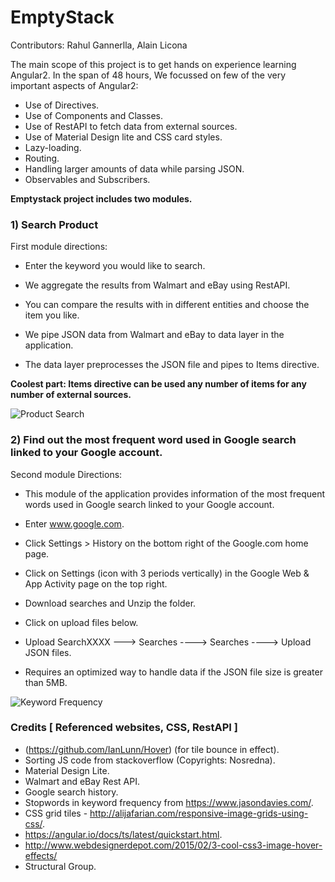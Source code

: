 # EmptyStack

Contributors: Rahul Gannerlla, Alain Licona

The main scope of this project is to get hands on experience learning Angular2. In the span of 48 hours, We focussed on few of the very important aspects of Angular2:

* Use of Directives.
* Use of Components and Classes.
* Use of RestAPI to fetch data from external sources.
* Use of Material Design lite and CSS card styles.
* Lazy-loading.
* Routing.
* Handling larger amounts of data while parsing JSON.
* Observables and Subscribers.


**Emptystack project includes two modules.**

###  1) Search Product

First module directions:

* Enter the keyword you would like to search.

* We aggregate the results from Walmart and eBay using RestAPI.

* You can compare the results with in different entities and choose the item you like.

* We pipe JSON data from Walmart and eBay to data layer in the application.

* The data layer preprocesses the JSON file and pipes to Items directive.

**Coolest part: Items directive can be used any number of items for any number of external sources.**

![Product Search](/src/app//images/1.png)

###  2) Find out the most frequent word used in Google search linked to your Google account.

Second module Directions:

* This module of the application provides information of the most frequent words used in Google search linked to your Google account.

* Enter www.google.com.

* Click Settings > History on the bottom right of the Google.com home page.

* Click on Settings (icon with 3 periods vertically) in the Google Web & App Activity page on the top right.

* Download searches and Unzip the folder.

* Click on upload files below.

* Upload SearchXXXX ---> Searches ----> Searches ----> Upload JSON files.

* Requires an optimized way to handle data if the JSON file size is greater than 5MB.

![Keyword Frequency](/src/app//images/2.png)

###  Credits [ Referenced websites, CSS, RestAPI ]

* (https://github.com/IanLunn/Hover) (for tile bounce in effect).
* Sorting JS code from stackoverflow (Copyrights: Nosredna).
* Material Design Lite.
* Walmart and eBay Rest API.
* Google search history.
* Stopwords in keyword frequency from https://www.jasondavies.com/.
* CSS grid tiles - http://alijafarian.com/responsive-image-grids-using-css/.
* https://angular.io/docs/ts/latest/quickstart.html.
* http://www.webdesignerdepot.com/2015/02/3-cool-css3-image-hover-effects/
* Structural Group.





